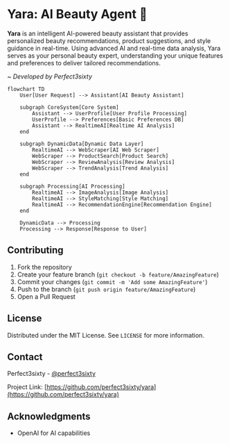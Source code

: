 # Yara: AI Beauty Agent 🌟

**Yara** is an intelligent AI-powered beauty assistant that provides personalized beauty recommendations, product suggestions, and style guidance in real-time. Using advanced AI and real-time data analysis, Yara serves as your personal beauty expert, understanding your unique features and preferences to deliver tailored recommendations.

~ _Developed by Perfect3sixty_

```mermaid
flowchart TD
    User[User Request] --> Assistant[AI Beauty Assistant]
    
    subgraph CoreSystem[Core System]
        Assistant --> UserProfile[User Profile Processing]
        UserProfile --> Preferences[Basic Preferences DB]
        Assistant --> RealtimeAI[Realtime AI Analysis]
    end
    
    subgraph DynamicData[Dynamic Data Layer]
        RealtimeAI --> WebScraper[AI Web Scraper]
        WebScraper --> ProductSearch[Product Search]
        WebScraper --> ReviewAnalysis[Review Analysis]
        WebScraper --> TrendAnalysis[Trend Analysis]
    end
    
    subgraph Processing[AI Processing]
        RealtimeAI --> ImageAnalysis[Image Analysis]
        RealtimeAI --> StyleMatching[Style Matching]
        RealtimeAI --> RecommendationEngine[Recommendation Engine]
    end
    
    DynamicData --> Processing
    Processing --> Response[Response to User]
```


## Contributing

1. Fork the repository
2. Create your feature branch (`git checkout -b feature/AmazingFeature`)
3. Commit your changes (`git commit -m 'Add some AmazingFeature'`)
4. Push to the branch (`git push origin feature/AmazingFeature`)
5. Open a Pull Request

## License

Distributed under the MIT License. See `LICENSE` for more information.

## Contact

Perfect3sixty - [@perfect3sixty](https://twitter.com/perfect3sixty)

Project Link: [https://github.com/perfect3sixty/yara](https://github.com/perfect3sixty/yara)

## Acknowledgments

- OpenAI for AI capabilities
